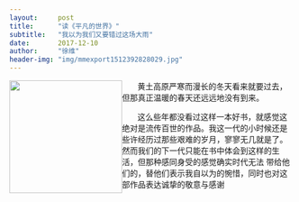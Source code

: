 ```yaml
---
layout:     post
title:      "读《平凡的世界》"
subtitle:   "我以为我们又要错过这场大雨"
date:       2017-12-10
author:     "徐维"
header-img: "img/mmexport1512392828029.jpg"
---
```


<div style="float:left;"><img src="https://wei294597950.github.io/img/img-1.jpg" width = "200" height = "" /></div>
<div>&nbsp;&nbsp;&nbsp;&nbsp;&nbsp;&nbsp; 黄土高原严寒而漫长的冬天看来就要过去，但那真正温暖的春天还远远地没有到来。
</div>
<p>&nbsp;&nbsp;&nbsp;&nbsp;&nbsp;&nbsp; 这么些年都没看过这样一本好书，就感觉这绝对是流传百世的作品。我这一代的小时候还是
些许经历过那些艰难的岁月，寥寥无几就是了。然而我们的下一代只能在书中体会到这样的生活，但那种感同身受的感觉确实时代无法
带给他们的，替他们表示我自以为的惋惜，同时也对这部作品表达诚挚的敬意与感谢</p>
<p>&nbsp;&nbsp;&nbsp;&nbsp;&nbsp;&nbsp;</p>


